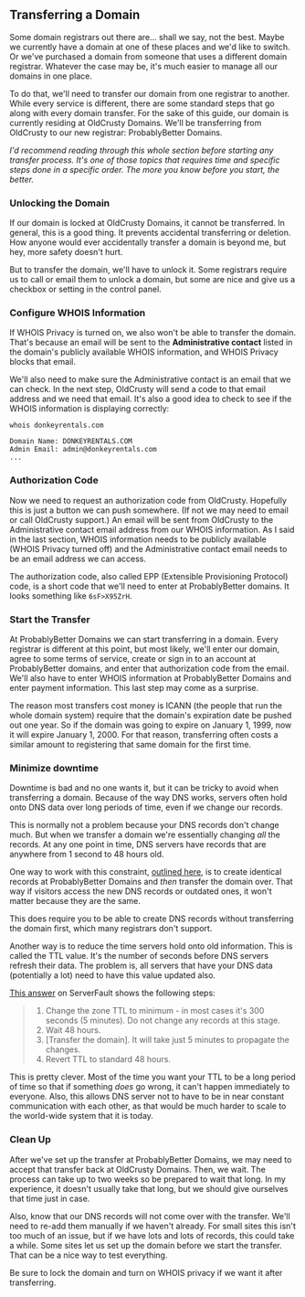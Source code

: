 ## Transferring a Domain

Some domain registrars out there are... shall we say, not the best. Maybe we currently have a domain at one of these places and we'd like to switch. Or we've purchased a domain from someone that uses a different domain registrar. Whatever the case may be, it's much easier to manage all our domains in one place.

To do that, we'll need to transfer our domain from one registrar to another. While every service is different, there are some standard steps that go along with every domain transfer. For the sake of this guide, our domain is currently residing at OldCrusty Domains. We'll be transferring from OldCrusty to our new registrar: ProbablyBetter Domains.

_I'd recommend reading through this whole section before starting any transfer process. It's one of those topics that requires time and specific steps done in a specific order. The more you know before you start, the better._

### Unlocking the Domain

If our domain is locked at OldCrusty Domains, it cannot be transferred. In general, this is a good thing. It prevents accidental transferring or deletion. How anyone would ever accidentally transfer a domain is beyond me, but hey, more safety doesn't hurt.

But to transfer the domain, we'll have to unlock it. Some registrars require us to call or email them to unlock a domain, but some are nice and give us a checkbox or setting in the control panel.

### Configure WHOIS Information

If WHOIS Privacy is turned on, we also won't be able to transfer the domain. That's because an email will be sent to the **Administrative contact** listed in the domain's publicly available WHOIS information, and WHOIS Privacy blocks that email.

We'll also need to make sure the Administrative contact is an email that we can check. In the next step, OldCrusty will send a code to that email address and we need that email. It's also a good idea to check to see if the WHOIS information is displaying correctly:

```shell
whois donkeyrentals.com

Domain Name: DONKEYRENTALS.COM
Admin Email: admin@donkeyrentals.com
...
```

### Authorization Code

Now we need to request an authorization code from OldCrusty. Hopefully this is just a button we can push somewhere. (If not we may need to email or call OldCrusty support.) An email will be sent from OldCrusty to the Administrative contact email address from our WHOIS information. As I said in the last section, WHOIS information needs to be publicly available (WHOIS Privacy turned off) and the Administrative contact email needs to be an email address we can access.

The authorization code, also called EPP (Extensible Provisioning Protocol) code, is a short code that we'll need to enter at ProbablyBetter domains. It looks something like `6sF>X95ZrH`.

### Start the Transfer

At ProbablyBetter Domains we can start transferring in a domain. Every registrar is different at this point, but most likely, we'll enter our domain, agree to some terms of service, create or sign in to an account at ProbablyBetter domains, and enter that authorization code from the email. We'll also have to enter WHOIS information at ProbablyBetter Domains and enter payment information. This last step may come as a surprise.

The reason most transfers cost money is ICANN (the people that run the whole domain system) require that the domain's expiration date be pushed out one year. So if the domain was going to expire on January 1, 1999, now it will expire January 1, 2000. For that reason, transferring often costs a similar amount to registering that same domain for the first time.

### Minimize downtime

Downtime is bad and no one wants it, but it can be tricky to avoid when transferring a domain. Because of the way DNS works, servers often hold onto DNS data over long periods of time, even if we change our records.

This is normally not a problem because your DNS records don't change much. But when we transfer a domain we're essentially changing _all_ the records. At any one point in time, DNS servers have records that are anywhere from 1 second to 48 hours old.

One way to work with this constraint, [outlined here](http://dyn.com/blog/changing-managed-dns-providers-in-five-easy-steps), is to create identical records at ProbablyBetter Domains and _then_ transfer the domain over. That way if visitors access the new DNS records or outdated ones, it won't matter because they are the same.

This does require you to be able to create DNS records without transferring the domain first, which many registrars don't support.

Another way is to reduce the time servers hold onto old information. This is called the TTL value. It's the number of seconds before DNS servers refresh their data. The problem is, all servers that have your DNS data (potentially a lot) need to have this value updated also.

[This answer](http://serverfault.com/questions/459968/how-to-switch-dns-for-a-website-without-service-disruption/459970#459970) on ServerFault shows the following steps:

> 1. Change the zone TTL to minimum - in most cases it's 300 seconds (5 minutes). Do not change any records at this stage.
> 2. Wait 48 hours.
> 3. [Transfer the domain]. It will take just 5 minutes to propagate the changes.
> 4. Revert TTL to standard 48 hours.

This is pretty clever. Most of the time you want your TTL to be a long period of time so that if something _does_ go wrong, it can't happen immediately to everyone. Also, this allows DNS server not to have to be in near constant communication with each other, as that would be much harder to scale to the world-wide system that it is today.

### Clean Up

After we've set up the transfer at ProbablyBetter Domains, we may need to accept that transfer back at OldCrusty Domains. Then, we wait. The process can take up to two weeks so be prepared to wait that long. In my experience, it doesn't usually take that long, but we should give ourselves that time just in case.

Also, know that our DNS records will not come over with the transfer. We'll need to re-add them manually if we haven't already. For small sites this isn't too much of an issue, but if we have lots and lots of records, this could take a while. Some sites let us set up the domain before we start the transfer. That can be a nice way to test everything.

Be sure to lock the domain and turn on WHOIS privacy if we want it after transferring.
